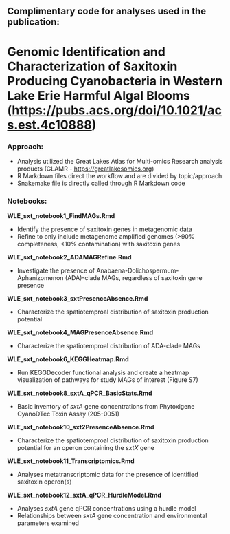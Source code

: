 ## Complimentary code for analyses used in the publication: 
# Genomic Identification and Characterization of Saxitoxin Producing Cyanobacteria in Western Lake Erie Harmful Algal Blooms (https://pubs.acs.org/doi/10.1021/acs.est.4c10888)

### Approach:
- Analysis utilized the Great Lakes Atlas for Multi-omics Research analysis products (GLAMR - https://greatlakesomics.org)
- R Markdown files direct the workflow and are divided by topic/approach
- Snakemake file is directly called through R Markdown code

### Notebooks:

**WLE_sxt_notebook1_FindMAGs.Rmd**
  - Identify the presence of saxitoxin genes in metagenomic data
  - Refine to only include metagenome amplified genomes (>90% completeness, <10% contamination) with saxitoxin genes
    
**WLE_sxt_notebook2_ADAMAGRefine.Rmd**
  - Investigate the presence of Anabaena-Dolichospermum-Aphanizomenon (ADA)-clade MAGs, regardless of saxitoxin gene presence
    
**WLE_sxt_notebook3_sxtPresenceAbsence.Rmd**
  - Characterize the spatiotemproal distribution of saxitoxin production potential
    
**WLE_sxt_notebook4_MAGPresenceAbsence.Rmd**
  - Characterize the spatiotemproal distribution of ADA-clade MAGs
    
**WLE_sxt_notebook6_KEGGHeatmap.Rmd**
  - Run KEGGDecoder functional analysis and create a heatmap visualization of pathways for study MAGs of interest (Figure S7)
    
**WLE_sxt_notebook8_sxtA_qPCR_BasicStats.Rmd**
  - Basic inventory of *sxtA* gene concentrations from Phytoxigene CyanoDTec Toxin Assay (205-0051) 
  
**WLE_sxt_notebook10_sxt2PresenceAbsence.Rmd**
  -  Characterize the spatiotemproal distribution of saxitoxin production potential for an operon containing the *sxtX* gene
  
**WLE_sxt_notebook11_Transcriptomics.Rmd**
  - Analyses metatranscriptomic data for the presence of identified saxitoxin operon(s)
  
**WLE_sxt_notebook12_sxtA_qPCR_HurdleModel.Rmd**
  - Analyses *sxtA* gene qPCR concentrations using a hurdle model
  - Relationships between *sxtA* gene concentration and environmental parameters examined
